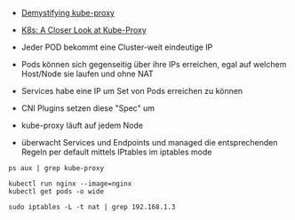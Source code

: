 * [Demystifying kube-proxy](https://mayankshah.dev/blog/demystifying-kube-proxy/)
* [K8s: A Closer Look at Kube-Proxy](https://betterprogramming.pub/k8s-a-closer-look-at-kube-proxy-372c4e8b090)

* Jeder POD bekommt eine Cluster-weit eindeutige IP
* Pods können sich gegenseitig über ihre IPs erreichen, egal auf welchem Host/Node sie laufen und ohne NAT
* Services habe eine IP um Set von Pods erreichen zu können
* CNI Plugins setzen diese "Spec" um

* kube-proxy läuft auf jedem Node
* überwacht Services und Endpoints und managed die entsprechenden Regeln per default mittels IPtables im iptables mode

```commandline
ps aux | grep kube-proxy
```

```commandline
kubectl run nginx --image=nginx
kubectl get pods -o wide
```

```commandline
sudo iptables -L -t nat | grep 192.168.1.3
```